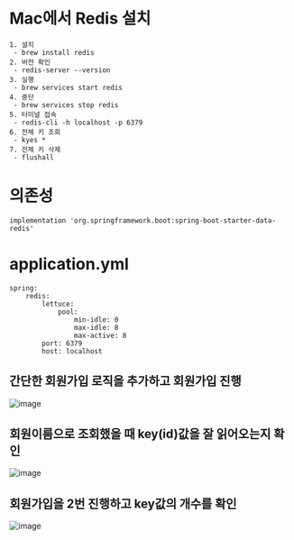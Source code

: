 # Mac에서 Redis 설치
```
1. 설치
 - brew install redis
2. 버전 확인
 - redis-server --version
3. 실행
 - brew services start redis
4. 중단
 - brew services stop redis
5. 터미널 접속
 - redis-cli -h localhost -p 6379
6. 전체 키 조회
 - kyes *
7. 전체 키 삭제
 - flushall
```

# 의존성
```
implementation 'org.springframework.boot:spring-boot-starter-data-redis'
```
# application.yml
```
spring:
    redis:
        lettuce:
            pool:
                min-idle: 0
                max-idle: 8
                max-active: 8
        port: 6379
        host: localhost
```

## 간단한 회원가입 로직을 추가하고 회원가입 진행
![image](https://user-images.githubusercontent.com/104135990/218467976-f6e5cc3b-fc33-44a6-8078-a615d65ca812.png)

## 회원이름으로 조회했을 때 key(id)값을 잘 읽어오는지 확인
![image](https://user-images.githubusercontent.com/104135990/218468145-43ca14ba-1c83-4c97-b5b1-32b9504df337.png)

## 회원가입을 2번 진행하고 key값의 개수를 확인
![image](https://user-images.githubusercontent.com/104135990/218468468-b6b3471c-3e00-4288-a7a0-73dae7bb6ff9.png)

